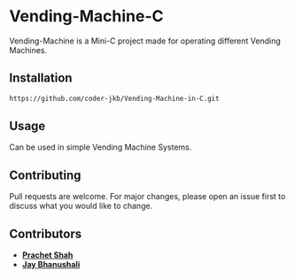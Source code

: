 # Vending-Machine-C

Vending-Machine is a Mini-C project made for operating different Vending Machines.

## Installation

```bash
https://github.com/coder-jkb/Vending-Machine-in-C.git
```
## Usage

Can be used in simple Vending Machine Systems.

## Contributing
Pull requests are welcome. For major changes, please open an issue first to discuss what you would like to change.

## Contributors
<ul>
  <li>
<a href="https://github.com/PrachetShah"><b>Prachet Shah</b></a>
<br>
  </li>
  <li>
<a href="https://github.com/coder-jkb"><b>Jay Bhanushali</b></a>
  </li>
